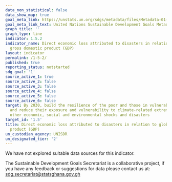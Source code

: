 ```yaml
---
data_non_statistical: false
data_show_map: true
goal_meta_link: https://unstats.un.org/sdgs/metadata/files/Metadata-01-05-02.pdf
goal_meta_link_text: United Nations Sustainable Development Goals Metadata (pdf 894kB)
graph_title: ''
graph_type: line
indicator: 1.5.2
indicator_name: Direct economic loss attributed to disasters in relation to global
  gross domestic product (GDP)
layout: indicator
permalink: /1-5-2/
published: true
reporting_status: notstarted
sdg_goal: '1'
source_active_1: true
source_active_2: false
source_active_3: false
source_active_4: false
source_active_5: false
source_active_6: false
target: By 2030, build the resilience of the poor and those in vulnerable situations
  and reduce their exposure and vulnerability to climate-related extreme events and
  other economic, social and environmental shocks and disasters
target_id: '1.5'
title: Direct economic loss attributed to disasters in relation to global gross domestic
  product (GDP)
un_custodian_agency: UNISDR
un_designated_tier: '2'
---
```

We have not explored suitable data sources for this indicator.

The Sustainable Development Goals Secretariat is a collaborative project, if you have any feedback or suggestions for data please contact us at: sdg.secretariat@statsghana.gov.gh
